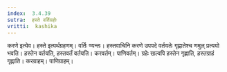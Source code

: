 ```yaml
---
index:  3.4.39
sutra:  हस्ते वर्तिग्रहोः
vritti:  kashika 
---
```


करणे इत्येव। हस्ते इत्यर्थग्रहणम्। वर्तिः ण्यन्तः। हस्तवाचिनि करणे उपपदे वर्तयतेः गृह्णातेश्च णमुल् प्रत्ययो भवति। हस्तेन वर्तयति, हस्तवर्तं वर्तयति। करवर्तम्। पाणिवर्तम्। ग्रहेः खल्वपि हस्तेन गृह्णाति, हस्तग्राहं गृह्णाति। करग्राहम्। पाणिग्राहम्।

